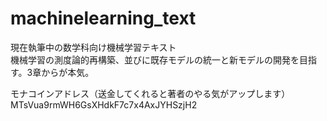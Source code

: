 # machinelearning_text
現在執筆中の数学科向け機械学習テキスト  
機械学習の測度論的再構築、並びに既存モデルの統一と新モデルの開発を目指す。3章からが本気。  

モナコインアドレス（送金してくれると著者のやる気がアップします）  
MTsVua9rmWH6GsXHdkF7c7x4AxJYHSzjH2
